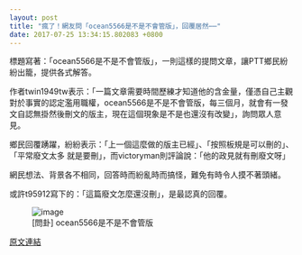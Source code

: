 ```yaml
---
layout: post
title: "瘋了！網友問「ocean5566是不是不會管版」，回覆居然⋯⋯"
date: 2017-07-25 13:34:15.802083 +0800
---
```


標題寫著：「ocean5566是不是不會管版」，一則這樣的提問文章，讓PTT鄉民紛紛出籠，提供各式解答。

作者twin1949tw表示：「一篇文章需要時間歷練才知道他的含金量，僅憑自己主觀對於事實的認定濫用職權，ocean5566是不是不會管版，每三個月，就會有一發文自認無掛然後刪文的版主，現在這個現象是不是也還沒有改變」，詢問眾人意見。

鄉民回覆踴躍，紛紛表示：「上一個這麼做的版主已經」、「按照板規是可以刪的」、「平常廢文太多 就是要刪」，而victoryman則評論說：「他的政見就有刪廢文呀」

網民想法、背景各不相同，回答時而紛亂時而搞怪，難免有時令人摸不著頭緒。

或許t95912寫下的：「這篇廢文怎麼還沒刪」，是最認真的回覆。

<figure>
<img src="http://i.imgur.com/zKqLtGT.jpg" alt="image">
<figcaption>
[問卦] ocean5566是不是不會管版
</figcaption>
</figure>

<a href = "https://www.ptt.cc/bbs/Gossiping/M.1500912445.A.D3C.html">原文連結</a>

